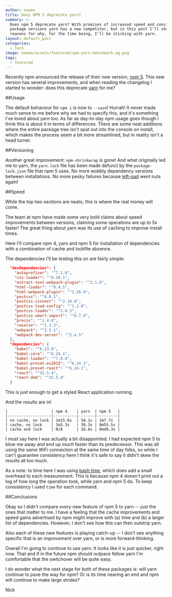 ```yaml
---
author: nowen
title: Does NPM 5 deprecate yarn?
summary: >-
  Does npm 5 deprecate yarn? With promises of increased speed and consistent
  package versions yarn has a new competitor, but in this post I'll show the
  reasons for why, for the time being, I'll be sticking with yarn.
layout: default_post
categories:
  - Tech
image: nowen/assets/featured/npm-yarn-benchmark-og.png
tags:
  - featured
---
```


Recently npm announced the release of their new version, [npm 5](http://blog.npmjs.org/post/161276872334/npm5-is-now-npmlatest). This new version has several improvements, and when reading the changelog I started to wonder: does this deprecate [yarn](https://yarnpkg.com/lang/en/) for me?

##Usage

The default behaviour for `npm i` is now to `--save`! Hurrah! It never made much sense to me before why we had to specify this, and it's something I've loved about yarn too. As far as day-to-day npm usage goes though I think this is about it in terms of differences. There are some neat additions where the entire package tree isn't spat out into the console on install, which makes the process seem a bit more streamlined, but in reality isn't a head turner.

##Versioning

Another great improvement: `npm-shrinkwrap` is gone! And what originally led me to yarn, the `yarn.lock` file has been made defunct by the `package-lock.json` file that npm 5 uses. No more wobbly dependency versions between installations. No more pesky failures because [left-pad](https://www.theregister.co.uk/2016/03/23/npm_left_pad_chaos/) went nuts again!

##Speed

While the top two sections are neato, this is where the real money will come.

The team at npm have made some very bold claims about speed improvements between versions, claiming some operations are up to 5x faster! The great thing about yarn was its use of caching to improve install times.

Here I'll compare npm 4, yarn and npm 5 for installation of dependencies with a combination of cache and lockfile absence.

The dependencies I'll be testing this on are fairly simple:

~~~json
  "devDependencies": {
    "autoprefixer": "^7.1.0",
    "css-loader": "^0.28.1",
    "extract-text-webpack-plugin": "^2.1.0",
    "html-loader": "^0.4.5",
    "html-webpack-plugin": "^2.28.0",
    "postcss": "^6.0.1",
    "postcss-cssnext": "^2.10.0",
    "postcss-load-config": "^1.2.0",
    "postcss-loader": "^2.0.5",
    "postcss-smart-import": "^0.7.0",
    "precss": "^1.4.0",
    "resolve": "^1.3.3",
    "webpack": "^2.5.1",
    "webpack-dev-server": "^2.4.5"
  },
  "dependencies": {
    "babel": "^6.23.0",
    "babel-core": "^6.24.1",
    "babel-loader": "^7.0.0",
    "babel-preset-es2015": "^6.24.1",
    "babel-preset-react": "^6.24.1",
    "react": "^15.5.4",
    "react-dom": "^15.5.4"
  }
~~~

This is just enough to get a styled React application running.

And the results are in!

    |                   | npm 4    | yarn  | npm 5   |
    |-------------------|----------|-------|---------|
    | no cache, no lock | 1m15.6s  | 58.1s | 1m7.7s  |
    | cache, no lock    | 1m3.3s   | 30.3s | 0m55.5s |
    | cache and lock    | N/A      | 26.6s | 0m49.3s |

I must say here I was actually a bit disappointed. I had expected npm 5 to blow me away and end up _much_ faster than its predecessor. This was all using the same WiFi connection at the same time of day folks, so while I can't guarantee consistency here I think it's safe to say it didn't skew the results all too much.

As a note: to time here I was using [bash time](https://ss64.com/bash/time.html), which does add a small overhead to each measurement. This is because npm 4 doesn't print out a log of how long the operation took, while yarn and npm 5 do. To keep consistency I used `time` for each command.

##Conclusions

Okay so I didn't compare _every_ new feature of npm 5 to yarn -- just the ones that matter to me. I have a feeling that the cache improvements and speed gains advertised by npm might improve with (a) time and (b) a larger list of dependencies. However, I don't see how this can then outstrip yarn.

Also each of these new features is playing catch-up -- I don't see anything specific that is an *improvement* over yarn, or is more forward-thinking.

Overall I'm going to continue to use yarn. It looks like it is just quicker, right now. That and if in the future npm should outpace fellow yarn I'm comfortable that the switchover will be quite easy.

I do wonder what the next stage for both of these packages is: will yarn continue to pave the way for npm? Or is its time nearing an end and npm will continue to make large strides?


Nick
